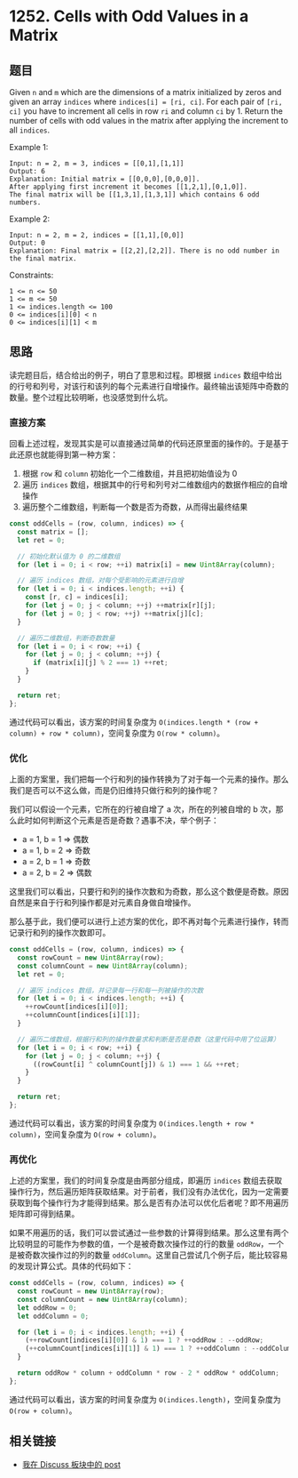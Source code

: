 # 1252. Cells with Odd Values in a Matrix

## 题目

Given `n` and `m` which are the dimensions of a matrix initialized by zeros and given an array `indices` where `indices[i] = [ri, ci]`. For each pair of `[ri, ci]` you have to increment all cells in row `ri` and column `ci` by 1.
Return the number of cells with odd values in the matrix after applying the increment to all `indices`.

Example 1:

```shell
Input: n = 2, m = 3, indices = [[0,1],[1,1]]
Output: 6
Explanation: Initial matrix = [[0,0,0],[0,0,0]].
After applying first increment it becomes [[1,2,1],[0,1,0]].
The final matrix will be [[1,3,1],[1,3,1]] which contains 6 odd numbers.
```

Example 2:

```shell
Input: n = 2, m = 2, indices = [[1,1],[0,0]]
Output: 0
Explanation: Final matrix = [[2,2],[2,2]]. There is no odd number in the final matrix.
```

Constraints:

```shell
1 <= n <= 50
1 <= m <= 50
1 <= indices.length <= 100
0 <= indices[i][0] < n
0 <= indices[i][1] < m
```

## 思路

读完题目后，结合给出的例子，明白了意思和过程。即根据 `indices` 数组中给出的行号和列号，对该行和该列的每个元素进行自增操作。最终输出该矩阵中奇数的数量。整个过程比较明晰，也没感觉到什么坑。

### 直接方案

回看上述过程，发现其实是可以直接通过简单的代码还原里面的操作的。于是基于此还原也就能得到第一种方案：

1. 根据 `row` 和 `column` 初始化一个二维数组，并且把初始值设为 0
1. 遍历 `indices` 数组，根据其中的行号和列号对二维数组内的数据作相应的自增操作
1. 遍历整个二维数组，判断每一个数是否为奇数，从而得出最终结果

```js
const oddCells = (row, column, indices) => {
  const matrix = [];
  let ret = 0;

  // 初始化默认值为 0 的二维数组
  for (let i = 0; i < row; ++i) matrix[i] = new Uint8Array(column);

  // 遍历 indices 数组，对每个受影响的元素进行自增
  for (let i = 0; i < indices.length; ++i) {
    const [r, c] = indices[i];
    for (let j = 0; j < column; ++j) ++matrix[r][j];
    for (let j = 0; j < row; ++j) ++matrix[j][c];
  }

  // 遍历二维数组，判断奇数数量
  for (let i = 0; i < row; ++i) {
    for (let j = 0; j < column; ++j) {
      if (matrix[i][j] % 2 === 1) ++ret;
    }
  }

  return ret;
};
```

通过代码可以看出，该方案的时间复杂度为 `O(indices.length * (row + column) + row * column)`，空间复杂度为 `O(row * column)`。

### 优化

上面的方案里，我们把每一个行和列的操作转换为了对于每一个元素的操作。那么我们是否可以不这么做，而是仍旧维持只做行和列的操作呢？

我们可以假设一个元素，它所在的行被自增了 a 次，所在的列被自增的 b 次，那么此时如何判断这个元素是否是奇数？遇事不决，举个例子：

- a = 1, b = 1 => 偶数
- a = 1, b = 2 => 奇数
- a = 2, b = 1 => 奇数
- a = 2, b = 2 => 偶数

这里我们可以看出，只要行和列的操作次数和为奇数，那么这个数便是奇数。原因自然是来自于行和列操作都是对元素自身做自增操作。

那么基于此，我们便可以进行上述方案的优化，即不再对每个元素进行操作，转而记录行和列的操作次数即可。

```js
const oddCells = (row, column, indices) => {
  const rowCount = new Uint8Array(row);
  const columnCount = new Uint8Array(column);
  let ret = 0;

  // 遍历 indices 数组，并记录每一行和每一列被操作的次数
  for (let i = 0; i < indices.length; ++i) {
    ++rowCount[indices[i][0]];
    ++columnCount[indices[i][1]];
  }

  // 遍历二维数组，根据行和列的操作数量求和判断是否是奇数（这里代码中用了位运算）
  for (let i = 0; i < row; ++i) {
    for (let j = 0; j < column; ++j) {
      ((rowCount[i] ^ columnCount[j]) & 1) === 1 && ++ret;
    }
  }

  return ret;
};
```

通过代码可以看出，该方案的时间复杂度为 `O(indices.length + row * column)`，空间复杂度为 `O(row + column)`。

### 再优化

上述的方案里，我们的时间复杂度是由两部分组成，即遍历 `indices` 数组去获取操作行为，然后遍历矩阵获取结果。对于前者，我们没有办法优化，因为一定需要获取到每个操作行为才能得到结果。那么是否有办法可以优化后者呢？即不用遍历矩阵即可得到结果。

如果不用遍历的话，我们可以尝试通过一些参数的计算得到结果。那么这里有两个比较明显的可能作为参数的值，一个是被奇数次操作过的行的数量 `oddRow`，一个是被奇数次操作过的列的数量 `oddColumn`。这里自己尝试几个例子后，能比较容易的发现计算公式。具体的代码如下：

```js
const oddCells = (row, column, indices) => {
  const rowCount = new Uint8Array(row);
  const columnCount = new Uint8Array(column);
  let oddRow = 0;
  let oddColumn = 0;

  for (let i = 0; i < indices.length; ++i) {
    (++rowCount[indices[i][0]] & 1) === 1 ? ++oddRow : --oddRow;
    (++columnCount[indices[i][1]] & 1) === 1 ? ++oddColumn : --oddColumn;
  }

  return oddRow * column + oddColumn * row - 2 * oddRow * oddColumn;
};
```

通过代码可以看出，该方案的时间复杂度为 `O(indices.length)`，空间复杂度为 `O(row + column)`。

## 相关链接

- [我在 Discuss 板块中的 post](https://leetcode.com/problems/cells-with-odd-values-in-a-matrix/discuss/428116/JavaScript-Easy-to-understand-48ms)
